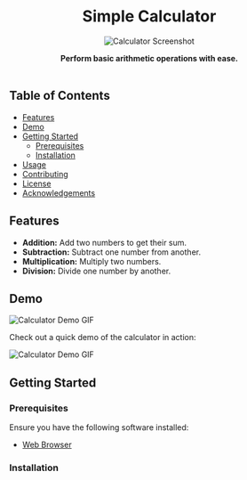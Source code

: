 <h1 align="center">Simple Calculator</h1>

<p align="center">
  <img src="calculator-screenshot.png" alt="Calculator Screenshot">
</p>

<div align="center">
  <strong>Perform basic arithmetic operations with ease.</strong>
</div>

<br>

## Table of Contents

- [Features](#features)
- [Demo](#demo)
- [Getting Started](#getting-started)
  - [Prerequisites](#prerequisites)
  - [Installation](#installation)
- [Usage](#usage)
- [Contributing](#contributing)
- [License](#license)
- [Acknowledgements](#acknowledgements)

## Features

- **Addition:** Add two numbers to get their sum.
- **Subtraction:** Subtract one number from another.
- **Multiplication:** Multiply two numbers.
- **Division:** Divide one number by another.

## Demo

![Calculator Demo GIF](calculator-demo.gif)

Check out a quick demo of the calculator in action:

![Calculator Demo GIF](https://media.giphy.com/media/your-demo-gif-link-here.gif)

## Getting Started

### Prerequisites

Ensure you have the following software installed:

- [Web Browser](https://www.google.com/chrome/)

### Installation
